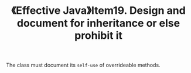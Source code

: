 ﻿---
title: 《Effective Java》Item19. Design and document for inheritance or else prohibit it
categories:
- 技术
tags:
- Java
- Effective Java
---

The class must document its `self-use` of overrideable methods.




